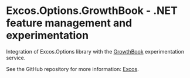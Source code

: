 # Excos.Options.GrowthBook - .NET feature management and experimentation

Integration of Excos.Options library with the [GrowthBook](https://growthbook.io/) experimentation service.

See the GitHub repository for more information: [Excos](https://github.com/manio143/excos).
